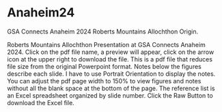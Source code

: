 # Anaheim24
GSA Connects Anaheim 2024 Roberts Mountains Allochthon Origin.

Roberts Mountains Allochthon Presentation at GSA Connects Anaheim 2024. Click on the pdf file name, a preview will appear, click on the arrow icon at the upper right to download the file. This is a pdf file that reduces file size from the original Powerpoint format. Notes below the figures describe each slide. I have to use Portrait Orientation to display the notes. You can adjust the pdf page width to 150% to view figures and notes without all the blank space at the bottom of the page. The reference list is an Excel spreadsheet organized by slide number. Click the Raw Button to download the Excel file. 
